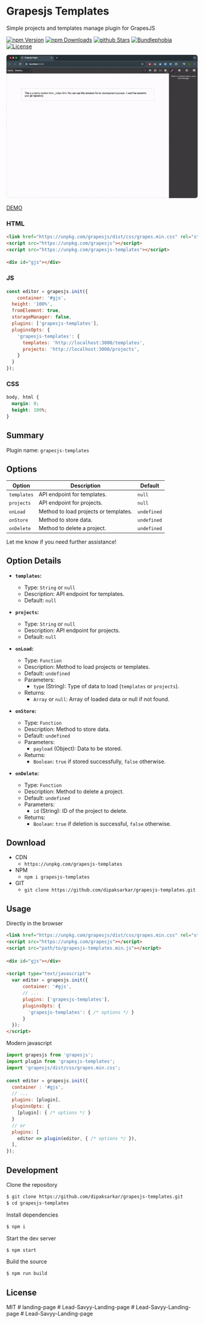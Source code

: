 # Grapesjs Templates
Simple projects and templates manage plugin for GrapesJS

[![npm Version](https://badgen.net/npm/v/grapesjs-templates?color=green)](https://www.npmjs.com/package/grapesjs-templates)
[![npm Downloads](https://badgen.net/npm/dt/grapesjs-templates?color=green)](https://www.npmjs.com/package/grapesjs-templates)
[![github Stars](https://badgen.net/github/stars/dipaksarkar/grapesjs-templates?color=green)](https://www.npmjs.com/package/grapesjs-templates)
[![Bundlephobia](https://badgen.net/bundlephobia/minzip/grapesjs-templates?color=green)](https://bundlephobia.com/result?p=grapesjs-templates)
[![License](https://badgen.net/github/license/dipaksarkar/grapesjs-templates?color=green)](https://github.com/dipaksarkar/grapesjs-templates/blob/master/LICENSE)


<p align="center" width="100%">
<img src="assets/preview.gif"  style="max-width: 100%;display: inline-block;border-radius: 6px;overflow: hidden;">
</p>

[DEMO](https://jsfiddle.net/dipaksarkar/wq1zbLpm/)


### HTML
```html
<link href="https://unpkg.com/grapesjs/dist/css/grapes.min.css" rel="stylesheet">
<script src="https://unpkg.com/grapesjs"></script>
<script src="https://unpkg.com/grapesjs-templates"></script>

<div id="gjs"></div>
```

### JS
```js
const editor = grapesjs.init({
	container: '#gjs',
  height: '100%',
  fromElement: true,
  storageManager: false,
  plugins: ['grapesjs-templates'],
  pluginsOpts: {
    'grapesjs-templates': { 
      templates: 'http://localhost:3000/templates',
      projects: 'http://localhost:3000/projects',
    }
  }
});
```

### CSS
```css
body, html {
  margin: 0;
  height: 100%;
}
```


## Summary

Plugin name: `grapesjs-templates`

## Options

| Option      | Description                            | Default       |
|-------------|----------------------------------------|---------------|
| `templates` | API endpoint for templates.             | `null`        |
| `projects`  | API endpoint for projects.              | `null`        |
| `onLoad`    | Method to load projects or templates.  | `undefined`   |
| `onStore`   | Method to store data.                   | `undefined`   |
| `onDelete`  | Method to delete a project.            | `undefined`   |

Let me know if you need further assistance!

## Option Details

- **`templates`:** 
  - Type: `String` or `null`
  - Description: API endpoint for templates.
  - Default: `null`

- **`projects`:**
  - Type: `String` or `null`
  - Description: API endpoint for projects.
  - Default: `null`

- **`onLoad`:**
  - Type: `Function`
  - Description: Method to load projects or templates.
  - Default: `undefined`
  - Parameters:
    - `type` (String): Type of data to load (`templates` or `projects`).
  - Returns:
    - `Array` or `null`: Array of loaded data or null if not found.

- **`onStore`:**
  - Type: `Function`
  - Description: Method to store data.
  - Default: `undefined`
  - Parameters:
    - `payload` (Object): Data to be stored.
  - Returns:
    - `Boolean`: `true` if stored successfully, `false` otherwise.

- **`onDelete`:**
  - Type: `Function`
  - Description: Method to delete a project.
  - Default: `undefined`
  - Parameters:
    - `id` (String): ID of the project to delete.
  - Returns:
    - `Boolean`: `true` if deletion is successful, `false` otherwise.


## Download

* CDN
  * `https://unpkg.com/grapesjs-templates`
* NPM
  * `npm i grapesjs-templates`
* GIT
  * `git clone https://github.com/dipaksarkar/grapesjs-templates.git`



## Usage

Directly in the browser
```html
<link href="https://unpkg.com/grapesjs/dist/css/grapes.min.css" rel="stylesheet"/>
<script src="https://unpkg.com/grapesjs"></script>
<script src="path/to/grapesjs-templates.min.js"></script>

<div id="gjs"></div>

<script type="text/javascript">
  var editor = grapesjs.init({
      container: '#gjs',
      // ...
      plugins: ['grapesjs-templates'],
      pluginsOpts: {
        'grapesjs-templates': { /* options */ }
      }
  });
</script>
```

Modern javascript
```js
import grapesjs from 'grapesjs';
import plugin from 'grapesjs-templates';
import 'grapesjs/dist/css/grapes.min.css';

const editor = grapesjs.init({
  container : '#gjs',
  // ...
  plugins: [plugin],
  pluginsOpts: {
    [plugin]: { /* options */ }
  }
  // or
  plugins: [
    editor => plugin(editor, { /* options */ }),
  ],
});
```



## Development

Clone the repository

```sh
$ git clone https://github.com/dipaksarkar/grapesjs-templates.git
$ cd grapesjs-templates
```

Install dependencies

```sh
$ npm i
```

Start the dev server

```sh
$ npm start
```

Build the source

```sh
$ npm run build
```



## License

MIT
#   l a n d i n g - p a g e 
 
 #   L e a d - S a v y y - L a n d i n g - p a g e 
 
 #   L e a d - S a v y y - L a n d i n g - p a g e 
 
 #   L e a d - S a v y y - L a n d i n g - p a g e 
 
 